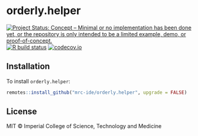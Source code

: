# orderly.helper

<!-- badges: start -->
[![Project Status: Concept – Minimal or no implementation has been done yet, or the repository is only intended to be a limited example, demo, or proof-of-concept.](https://www.repostatus.org/badges/latest/concept.svg)](https://www.repostatus.org/#concept)
[![R build status](https://github.com/mrc-ide/orderly.helper/workflows/R-CMD-check/badge.svg)](https://github.com/mrc-ide/orderly.helper/actions)
[![codecov.io](https://codecov.io/github/mrc-ide/orderly.helper/coverage.svg?branch=main)](https://codecov.io/github/mrc-ide/orderly.helper?branch=main)
<!-- badges: end -->

## Installation

To install `orderly.helper`:

```r
remotes::install_github("mrc-ide/orderly.helper", upgrade = FALSE)
```

## License

MIT © Imperial College of Science, Technology and Medicine
